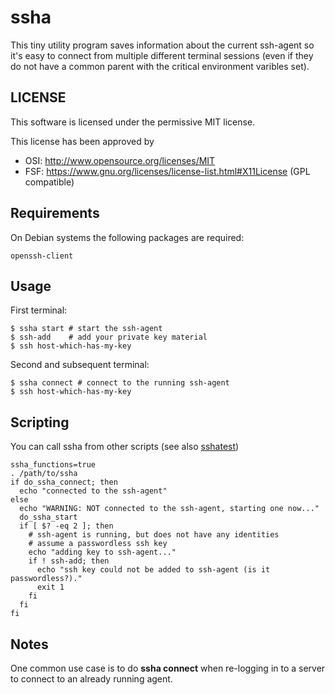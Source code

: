 # ssha

This tiny utility program saves information about the current
ssh-agent so it's easy to connect from multiple different
terminal sessions (even if they do not have a common parent
with the critical environment varibles set).

## LICENSE

This software is licensed under the permissive MIT license.

This license has been approved by
 * OSI: http://www.opensource.org/licenses/MIT
 * FSF: https://www.gnu.org/licenses/license-list.html#X11License (GPL compatible)

## Requirements

On Debian systems the following packages are required:

    openssh-client

## Usage

First terminal:

    $ ssha start # start the ssh-agent
	$ ssh-add    # add your private key material
	$ ssh host-which-has-my-key
	
Second and subsequent terminal:

    $ ssha connect # connect to the running ssh-agent
	$ ssh host-which-has-my-key

## Scripting

You can call ssha from other scripts (see also [sshatest](https://raw.github.com/tmarble/ssha/master/sshatest))

    ssha_functions=true
    . /path/to/ssha
    if do_ssha_connect; then
      echo "connected to the ssh-agent"
    else
      echo "WARNING: NOT connected to the ssh-agent, starting one now..."
      do_ssha_start
      if [ $? -eq 2 ]; then
        # ssh-agent is running, but does not have any identities
        # assume a passwordless ssh key
        echo "adding key to ssh-agent..."
        if ! ssh-add; then
          echo "ssh key could not be added to ssh-agent (is it passwordless?)."
          exit 1
        fi
      fi
    fi

## Notes

One common use case is to do **ssha connect** when re-logging in
to a server to connect to an already running agent.


